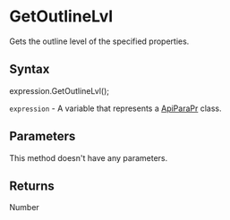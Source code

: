 # GetOutlineLvl

Gets the outline level of the specified properties.

## Syntax

expression.GetOutlineLvl();

`expression` - A variable that represents a [ApiParaPr](../ApiParaPr.md) class.

## Parameters

This method doesn't have any parameters.

## Returns

Number